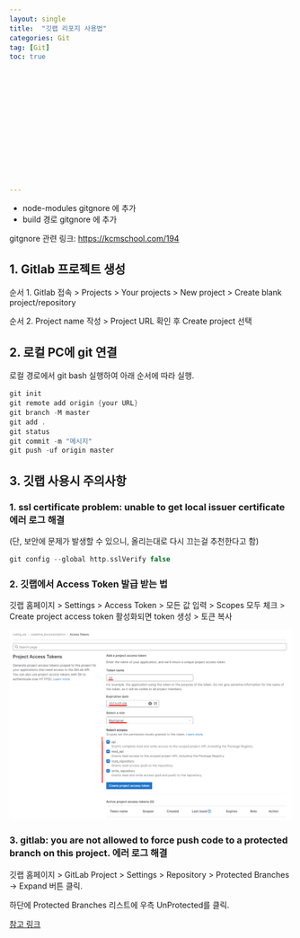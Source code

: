 ```yaml
---
layout: single
title:  "깃랩 리포지 사용법"
categories: Git
tag: [Git]
toc: true













---
```


- node-modules gitgnore 에 추가
- build 경로 gitgnore 에 추가

gitgnore 관련 링크: https://kcmschool.com/194

## 1. Gitlab 프로젝트 생성

순서 1. Gitlab 접속 > Projects > Your projects > New project > Create blank project/repository

순서 2. Project name 작성 > Project URL 확인 후 Create project 선택



## 2. 로컬 PC에 git 연결

로컬 경로에서 git bash 실행하여 아래 순서에 따라 실행.

```c
git init
git remote add origin {your URL}
git branch -M master
git add .
git status
git commit -m "메시지"
git push -uf origin master
```



## 3. 깃랩 사용시 주의사항

### 1. ssl certificate problem: unable to get local issuer certificate 에러 로그 해결

(단, 보안에 문제가 발생할 수 있으니, 올리는대로 다시 끄는걸 추천한다고 함)

```c
git config --global http.sslVerify false
```



### 2. 깃랩에서 Access Token 발급 받는 법

깃랩 홈페이지 > Settings > Access Token > 모든 값 입력 > Scopes 모두 체크 > Create project access token 활성화되면  token 생성 > 토큰 복사

![image-20230609091128477](../images/2022-10-25-h1/image-20230609091128477.png)

### 3. gitlab: you are not allowed to force push code to a protected branch on this project. 에러 로그 해결

깃랩 홈페이지 > GitLab Project > Settings > Repository > Protected Branches -> Expand 버튼 클릭.

하단에 Protected Branches 리스트에 우측 UnProtected를 클릭.

[참고 링크](https://ipex.tistory.com/entry/GitLab-You-are-not-allowed-to-push-code-to-protected-branches-on-this-project)